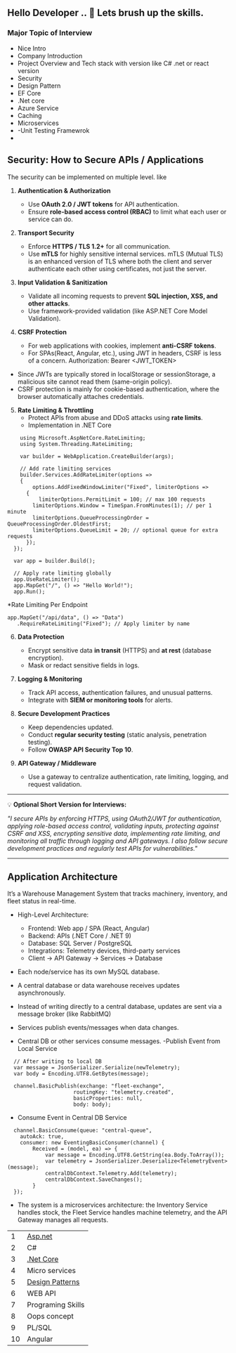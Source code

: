 ## Hello Developer .. 👋 Lets brush up the skills.

### Major Topic of Interview 
- Nice Intro
- Company Introduction
- Project Overview and Tech stack with version like C# .net or react version
- Security
- Design Pattern
- EF Core
- .Net core
- Azure Service
- Caching
- Microservices
- -Unit Testing Framewrok
- 

## Security: **How to Secure APIs / Applications**

The security can be implemented on multiple level. like 

1. **Authentication & Authorization**

   * Use **OAuth 2.0 / JWT tokens** for API authentication.
   * Ensure **role-based access control (RBAC)** to limit what each user or service can do.

2. **Transport Security**

   * Enforce **HTTPS / TLS 1.2+** for all communication.
   * Use **mTLS** for highly sensitive internal services. mTLS (Mutual TLS) is an enhanced version of TLS where both the client and server authenticate each other using certificates, not just the server.

3. **Input Validation & Sanitization**

   * Validate all incoming requests to prevent **SQL injection, XSS, and other attacks**.
   * Use framework-provided validation (like ASP.NET Core Model Validation).

4. **CSRF Protection**

   * For web applications with cookies, implement **anti-CSRF tokens**.
   * For SPAs(React, Angular, etc.), using JWT in headers, CSRF is less of a concern.
      Authorization: Bearer <JWT_TOKEN>
  - Since JWTs are typically stored in localStorage or sessionStorage, a malicious site cannot read them (same-origin policy).
  - CSRF protection is mainly for cookie-based authentication, where the browser automatically attaches credentials.
5. **Rate Limiting & Throttling**
   * Protect APIs from abuse and DDoS attacks using **rate limits**.
   * Implementation in .NET Core
```
    using Microsoft.AspNetCore.RateLimiting;
    using System.Threading.RateLimiting;

    var builder = WebApplication.CreateBuilder(args);

    // Add rate limiting services
    builder.Services.AddRateLimiter(options =>
    {
        options.AddFixedWindowLimiter("Fixed", limiterOptions =>
      {
          limiterOptions.PermitLimit = 100; // max 100 requests
        limiterOptions.Window = TimeSpan.FromMinutes(1); // per 1 minute
        limiterOptions.QueueProcessingOrder = QueueProcessingOrder.OldestFirst;
        limiterOptions.QueueLimit = 20; // optional queue for extra requests
      });
  });

  var app = builder.Build();

  // Apply rate limiting globally
  app.UseRateLimiter();
  app.MapGet("/", () => "Hello World!");
  app.Run();
```
     
*Rate Limiting Per Endpoint
```
app.MapGet("/api/data", () => "Data")
   .RequireRateLimiting("Fixed"); // Apply limiter by name

```
6. **Data Protection**

   * Encrypt sensitive data **in transit** (HTTPS) and **at rest** (database encryption).
   * Mask or redact sensitive fields in logs.

7. **Logging & Monitoring**

   * Track API access, authentication failures, and unusual patterns.
   * Integrate with **SIEM or monitoring tools** for alerts.

8. **Secure Development Practices**

   * Keep dependencies updated.
   * Conduct **regular security testing** (static analysis, penetration testing).
   * Follow **OWASP API Security Top 10**.

9. **API Gateway / Middleware**
   * Use a gateway to centralize authentication, rate limiting, logging, and request validation.

---
💡 **Optional Short Version for Interviews:**

*"I secure APIs by enforcing HTTPS, using OAuth2/JWT for authentication, applying role-based access control, validating inputs, protecting against CSRF and XSS, encrypting sensitive data, implementing rate limiting, and monitoring all traffic through logging and API gateways. I also follow secure development practices and regularly test APIs for vulnerabilities."*

---
## Application Architecture 
It’s a Warehouse Management System that tracks machinery, inventory, and fleet status in real-time.

- High-Level Architecture:
  - Frontend: Web app / SPA (React, Angular)
  - Backend: APIs (.NET Core / .NET 9)
  - Database: SQL Server / PostgreSQL
  - Integrations: Telemetry devices, third-party services
  - Client → API Gateway → Services → Database


- Each node/service has its own MySQL database.
- A central database or data warehouse receives updates asynchronously.
- Instead of writing directly to a central database, updates are sent via a message broker (like RabbitMQ)
- Services publish events/messages when data changes.
- Central DB or other services consume messages.
-Publish Event from Local Service
```
  // After writing to local DB
  var message = JsonSerializer.Serialize(newTelemetry);
  var body = Encoding.UTF8.GetBytes(message);

  channel.BasicPublish(exchange: "fleet-exchange",
                     routingKey: "telemetry.created",
                     basicProperties: null,
                     body: body);

```
- Consume Event in Central DB Service
```
  channel.BasicConsume(queue: "central-queue",
    autoAck: true,
    consumer: new EventingBasicConsumer(channel) { 
        Received = (model, ea) => {
            var message = Encoding.UTF8.GetString(ea.Body.ToArray());
            var telemetry = JsonSerializer.Deserialize<TelemetryEvent>(message);
            centralDbContext.Telemetry.Add(telemetry);
            centralDbContext.SaveChanges();
        }
  });

```
- The system is a microservices architecture: the Inventory Service handles stock, the Fleet Service handles machine telemetry, and the API Gateway manages all requests.

<table>
  <tbody>
  <tr>
    <td>      1    </td>
     <td> <a title="Click me" href="https://github.com/fullstackdeveloper007/InterviewQuestions/blob/main/DotNetCore.md">  Asp.net </a>   </td>
  </tr>
  <tr>
    <td>     2    </td>
     <td>   C#    </td>
  </tr>
   <tr>
    <td>     3    </td>
     <td>   <a href="https://github.com/fullstackdeveloper007/InterviewQuestions/blob/main/DotNetCore.md"> .Net Core </a>   </td>
  </tr>
  <tr>
    <td>     4    </td>
     <td>   Micro services    </td>
  </tr>
  <tr>
    <td>     5    </td>
     <td>  <a href="https://github.com/fullstackdeveloper007/InterviewQuestions/blob/main/DesignPatterns.md"> Design Patterns </a>    </td>
  </tr>
   <tr>
    <td>     6   </td>
     <td>   WEB API    </td>
  </tr>
  <tr>
    <td>     7   </td>
     <td>  Programing Skills    </td>
  </tr>
    <tr>
    <td>     8   </td>
     <td>  Oops concept   </td>
  </tr>
     <tr>
    <td>     9   </td>
     <td>  PL/SQL    </td>
  </tr>
     <tr>
    <td>     10  </td>
     <td>  Angular    </td>
  </tr>
  </tbody>
</table>


  
 
 
